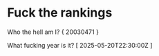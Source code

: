 # Fuck the rankings

Who the hell am I?
{ 20030471 }

What fucking year is it?
[ 2025-05-20T22:30:00Z ]
